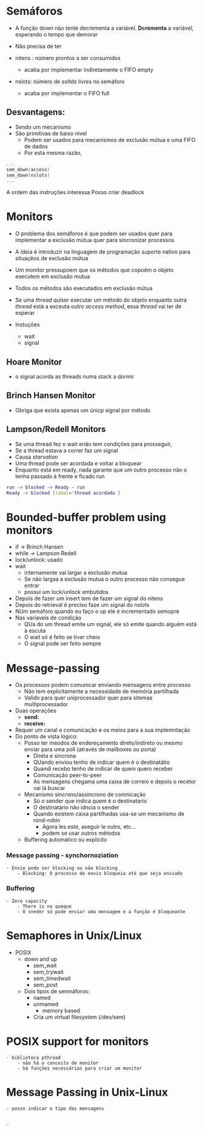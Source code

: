 # Semáforos
- A função down não tente decrementa a variável. **Dcrementa** a variável, esperando o tempo que demorar
- Não precisa de ter 

- nitens : número prontos a ser consumidos
	- acaba por implementar indiretamente o FIFO empty
- nslots: número de soltds livres no semáforo
	- acaba por implementar o FIFO full

## Desvantagens:
- Sendo um mecanismo 
- São primitivas de baixo nível
	- Podem ser usados para mecanismos de exclusão mútua e uma FIFO de dados
	- Por esta mesma razão, 

```c
...
sem_down(access)
sem_down(nslots)
...
```

A ordem das instruções interessa
Posso criar deadlock

# Monitors
- O problema dos semáforos é que podem ser usados quer para implementar a exclusão mútua quer para sincronizar processos
- A ideia é introduzir na linguagem de programação suporte nativo para situaçẽos de exclusão mútua
- Um monitor pressupoem que os métodos que copoêm o objeto executem em exclusão mutua

- Todos os métodos são executados em exclusão mútua
- Se uma _thread_ quiser executar um método do objeto enquanto outra _thread_ está a exceuta outro _access method_, essa _thread_ vai ter de esperar
- Instuções
	- wait
	- signal

## Hoare Monitor
- o signal acorda as threads numa stack a dormir

## Brinch Hansen Monitor
- Obriga que exista apenas um únicp signal por método

## Lampson/Redell Monitors
- Se uma thread fez o wait  enão tem condições para prosseguir, 
- Se a thread estava a correr faz um signal
- Causa _starvation_
- Uma thread pode ser acordada e voltar a bloquear
- Enquanto está em ready, nada garante que um outro processo não o tenha passado à frente e ficado run
 

```dot
run -> blocked -> Ready - run
Ready -> blocked [label='thread acordada']
```

# Bounded-buffer problem using monitors
- if -> Brinch Hansen
- while -> Lampson Redell
- lock/unlock:	usado 
- wait
	- internamente vai largar a exclusão mutua
	- Se não largaa a exclusão mutua o outro processo não consegue entrar
	- possui um lock/unlock embutidos
- Depois de fazer um insert tem de fazer um signal do nitens
- Depois do retrieval é preciso faze um signal do nslots
- NUm semáforo quando eu faço o up ele é incrementado semopre
- Nas variaveis de condição
	- QUa do um thread emite um signal, ele só emite quando alguém está à escuta
	- O wait só é feito se tiver cheio
	- O signal pode ser feito sempre

# Message-passing
- Os processos podem comunicar enviando mensagens entre processo
	- Não tem explicitamente a necessidade de memória partilhada
	- Valido para quer uniprocessador quer para sitemas multiprocessador
- Duas operações
	- **send:**
	- **receive:**
- Requer um canal e comunicação e os meios para a sua implemntação
- Do ponto de vista lógico:
	- Posso ter meodos de endereçamento direto/indireto ou mesmo enviar para uma poll (através de mailboxes ou porta)
		- Direta e sincrona
		- QUando enviou tenho de indicar quem é o destinatátio
		- Quandi recebo tenho de indicar de quem quero receber
		- Comunicação peer-to-peer
		- As mensagens chegama uma caixa de correio e depois o recetor vai lá buscar
	- Mecanismo sincrono/assincrono de comnicação
		- Só o sender que indica quem é o destinatario
		- O destinatário não idncia o sender
		- Quando existem caixa partilhadas usa-se um mecanismo de rond-robin
			- Agora les este, aseguir le outro, etc...
			- podem se usar outros métodos
	- Buffering automatico ou explicito

### Message passing - synchornoziation
	- Envio pode ser blocking ou não blocking
		- Blocking: O processo de envio bloqueia até que seja enviado

### Buffering
	- Zero capacity
		- There is no queque
		- O sneder só pode enviar uma mensagem e a função é bloqueante

# Semaphores in Unix/Linux
- POSIX
	- down and up
		- sem_wait
		- sem_trywait
		- sem_timedwait
		- sem_post
	- Dois tipos de semnáforos:
		- named
		- unmamed
			- memory based
		- Cria um virtual filesystem (/dev/sem)
# POSIX support for monitors
	- biblioteca pthread
		- não há o conceito de monitor
		- há funções necessárias para criar um monitor
		
# Message Passing in Unix-Linux
	- posso indicar o tipo das mensagens

	
	- 
